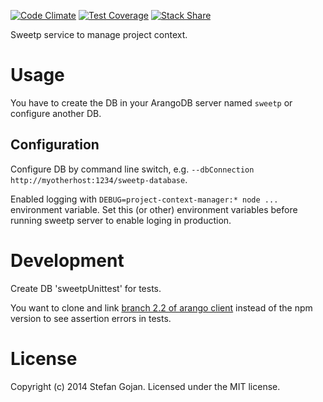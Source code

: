 [![Code Climate](https://codeclimate.com/github/hoschi/sweetp-service-project-context-manager/badges/gpa.svg)](https://codeclimate.com/github/hoschi/sweetp-service-project-context-manager) [![Test Coverage](https://codeclimate.com/github/hoschi/sweetp-service-project-context-manager/badges/coverage.svg)](https://codeclimate.com/github/hoschi/sweetp-service-project-context-manager) [![Stack Share](http://img.shields.io/badge/tech-stack-0690fa.svg?style=flat)](http://stackshare.io/hoschi/sweetp-service-project-context-manager)

Sweetp service to manage project context.

# Usage

You have to create the DB in your ArangoDB server named `sweetp` or configure another DB.

## Configuration

Configure DB by command line switch, e.g. `--dbConnection http://myotherhost:1234/sweetp-database`.

Enabled logging with `DEBUG=project-context-manager:* node ...` environment
variable. Set this (or other) environment variables before running sweetp
server to enable loging in production.

# Development

Create DB 'sweetpUnittest' for tests.

You want to clone and link
[branch 2.2 of arango client](https://github.com/triAGENS/ArangoDB-JavaScript/commits/2.2)
instead of the npm version to see assertion errors in tests.

# License

Copyright (c) 2014 Stefan Gojan.
Licensed under the MIT license.
